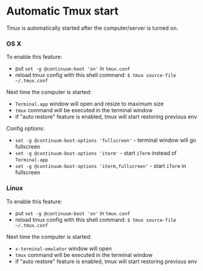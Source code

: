 # Automatic Tmux start

Tmux is automatically started after the computer/server is turned on.

### OS X

To enable this feature:
- put `set -g @continuum-boot 'on'` in `tmux.conf`
- reload tmux config with this shell command: `$ tmux source-file ~/.tmux.conf`

Next time the computer is started:
- `Terminal.app` window will open and resize to maximum size
- `tmux` command will be executed in the terminal window
- if "auto restore" feature is enabled, tmux will start restoring previous env

Config options:
- `set -g @continuum-boot-options 'fullscreen'` - terminal window
  will go fullscreen
- `set -g @continuum-boot-options 'iterm'` - start `iTerm` instead
  of `Terminal.app`
- `set -g @continuum-boot-options 'iterm,fullscreen'` - start `iTerm`
  in fullscreen

### Linux

To enable this feature:
- put `set -g @continuum-boot 'on'` in `tmux.conf`
- reload tmux config with this shell command: `$ tmux source-file ~/.tmux.conf`

Next time the computer is started:
- `x-terminal-emulator` window will open
- `tmux` command will be executed in the terminal window
- if "auto restore" feature is enabled, tmux will start restoring previous env
